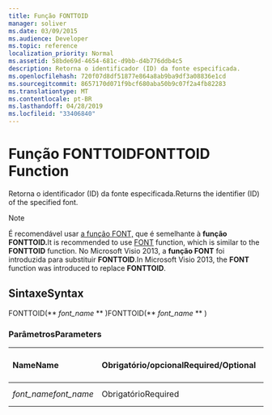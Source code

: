 ```yaml
---
title: Função FONTTOID
manager: soliver
ms.date: 03/09/2015
ms.audience: Developer
ms.topic: reference
localization_priority: Normal
ms.assetid: 58bde69d-4654-681c-d9bb-d4b776ddb4c5
description: Retorna o identificador (ID) da fonte especificada.
ms.openlocfilehash: 720f07d8df51877e864a8ab9ba9df3a08836e1cd
ms.sourcegitcommit: 8657170d071f9bcf680aba50b9c07f2a4fb82283
ms.translationtype: MT
ms.contentlocale: pt-BR
ms.lasthandoff: 04/28/2019
ms.locfileid: "33406840"
---
```

# <a name="fonttoid-function"></a><span data-ttu-id="f4c6c-103">Função FONTTOID</span><span class="sxs-lookup"><span data-stu-id="f4c6c-103">FONTTOID Function</span></span>

<span data-ttu-id="f4c6c-104">Retorna o identificador (ID) da fonte especificada.</span><span class="sxs-lookup"><span data-stu-id="f4c6c-104">Returns the identifier (ID) of the specified font.</span></span>
  
> [!NOTE]
> <span data-ttu-id="f4c6c-105">É recomendável usar [a função FONT,](font-function.md) que é semelhante à **função FONTTOID.**</span><span class="sxs-lookup"><span data-stu-id="f4c6c-105">It is recommended to use [FONT](font-function.md) function, which is similar to the **FONTTOID** function.</span></span> <span data-ttu-id="f4c6c-106">No Microsoft Visio 2013, a **função FONT** foi introduzida para substituir **FONTTOID**.</span><span class="sxs-lookup"><span data-stu-id="f4c6c-106">In Microsoft Visio 2013, the **FONT** function was introduced to replace **FONTTOID**.</span></span> 
  
## <a name="syntax"></a><span data-ttu-id="f4c6c-107">Sintaxe</span><span class="sxs-lookup"><span data-stu-id="f4c6c-107">Syntax</span></span>

<span data-ttu-id="f4c6c-108">FONTTOID(\*\* *font_name* \*\* )</span><span class="sxs-lookup"><span data-stu-id="f4c6c-108">FONTTOID(\*\* *font_name* \*\* )</span></span> 
  
### <a name="parameters"></a><span data-ttu-id="f4c6c-109">Parâmetros</span><span class="sxs-lookup"><span data-stu-id="f4c6c-109">Parameters</span></span>

|<span data-ttu-id="f4c6c-110">**Name**</span><span class="sxs-lookup"><span data-stu-id="f4c6c-110">**Name**</span></span>|<span data-ttu-id="f4c6c-111">**Obrigatório/opcional**</span><span class="sxs-lookup"><span data-stu-id="f4c6c-111">**Required/Optional**</span></span>|<span data-ttu-id="f4c6c-112">**Tipo de dados**</span><span class="sxs-lookup"><span data-stu-id="f4c6c-112">**Data Type**</span></span>|<span data-ttu-id="f4c6c-113">**Descrição**</span><span class="sxs-lookup"><span data-stu-id="f4c6c-113">**Description**</span></span>|
|:-----|:-----|:-----|:-----|
| <span data-ttu-id="f4c6c-114">_font_name_</span><span class="sxs-lookup"><span data-stu-id="f4c6c-114">_font_name_</span></span> <br/> |<span data-ttu-id="f4c6c-115">Obrigatório</span><span class="sxs-lookup"><span data-stu-id="f4c6c-115">Required</span></span>  <br/> |<span data-ttu-id="f4c6c-116">**String**</span><span class="sxs-lookup"><span data-stu-id="f4c6c-116">**String**</span></span> <br/> |<span data-ttu-id="f4c6c-117">O nome da fonte.</span><span class="sxs-lookup"><span data-stu-id="f4c6c-117">The name of the font.</span></span>  <br/> |
   

